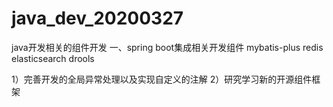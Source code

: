 # java_dev_20200327
java开发相关的组件开发
一、spring boot集成相关开发组件
 mybatis-plus
 redis
 elasticsearch
 drools
 
 1）完善开发的全局异常处理以及实现自定义的注解
 2）研究学习新的开源组件框架

